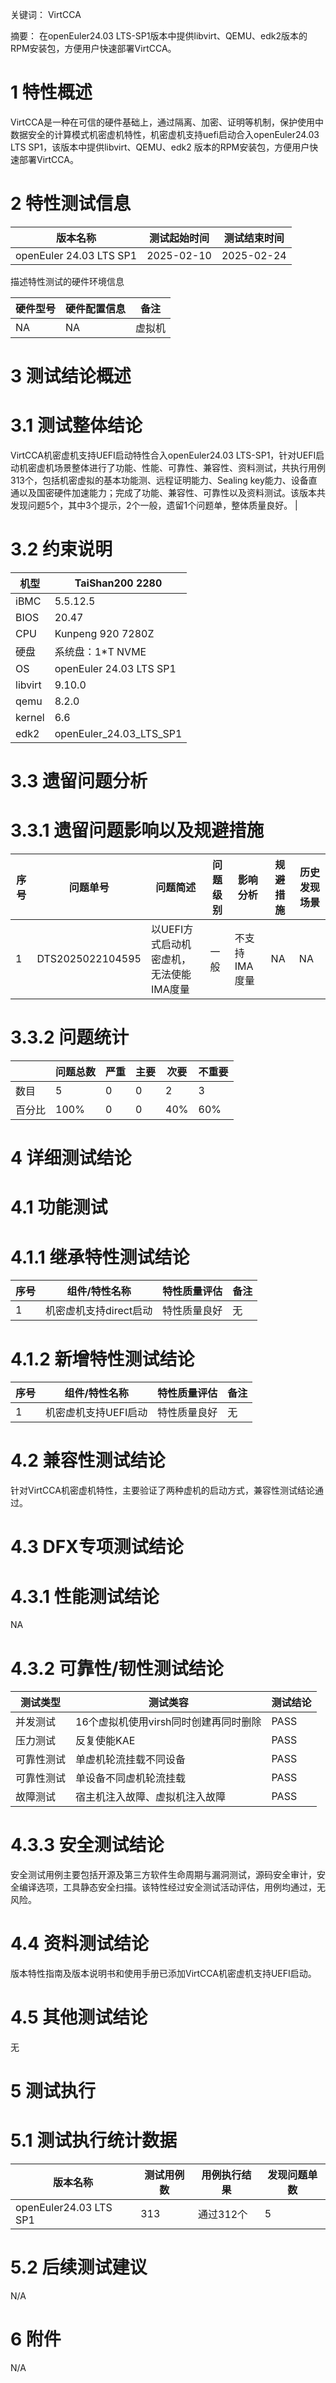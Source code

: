 

关键词： 
VirtCCA

摘要：
在openEuler24.03 LTS-SP1版本中提供libvirt、QEMU、edk2版本的RPM安装包，方便用户快速部署VirtCCA。

# 1 特性概述

VirtCCA是一种在可信的硬件基础上，通过隔离、加密、证明等机制，保护使用中数据安全的计算模式机密虚机特性，机密虚机支持uefi启动合入openEuler24.03 LTS SP1，该版本中提供libvirt、QEMU、edk2 版本的RPM安装包，方便用户快速部署VirtCCA。

# 2 特性测试信息

| 版本名称 | 测试起始时间 | 测试结束时间 |
| -------- | -------- | -------- |
|   openEuler 24.03 LTS SP1 |   2025-02-10 |  2025-02-24  |

描述特性测试的硬件环境信息

| 硬件型号 | 硬件配置信息 | 备注 |
| -------- | -------- | -------- |
|   NA  |  NA |  虚拟机  |

# 3 测试结论概述

# 3.1  测试整体结论
VirtCCA机密虚机支持UEFI启动特性合入openEuler24.03 LTS-SP1，针对UEFI启动机密虚机场景整体进行了功能、性能、可靠性、兼容性、资料测试，共执行用例313个，包括机密虚拟的基本功能测、远程证明能力、Sealing key能力、设备直通以及国密硬件加速能力；完成了功能、兼容性、可靠性以及资料测试。该版本共发现问题5个，其中3个提示，2个一般，遗留1个问题单，整体质量良好。 |


# 3.2  约束说明
|机型|TaiShan200 2280|
| -------- | -------- |
|iBMC|5.5.12.5|
|BIOS|20.47|
|CPU|Kunpeng 920 7280Z|
|硬盘|系统盘：1*T NVME|
|OS|openEuler 24.03 LTS SP1|
|libvirt|9.10.0|
|qemu|8.2.0|
|kernel|6.6|
|edk2|openEuler_24.03_LTS_SP1|
 

# 3.3  遗留问题分析

# 3.3.1 遗留问题影响以及规避措施
| 序号 | 问题单号 | 问题简述 | 问题级别 | 影响分析 | 规避措施 | 历史发现场景| 
| -------- | -------- | -------- | -------- | -------- | -------- | -------- |
|  1| DTS2025022104595| 以UEFI方式启动机密虚机，无法使能IMA度量 | 一般 |  不支持IMA度量 | NA | NA |

# 3.3.2 问题统计
|        | 问题总数 | 严重 | 主要 | 次要 | 不重要 |
| ------ | -------- | ---- | ---- | ---- | ------ |
| 数目   |   5      |   0   |    0  |  2    |     3   |
| 百分比 |     100%     |    0  |   0   | 40%     |   60%     |

# 4 详细测试结论

# 4.1 功能测试
# 4.1.1 继承特性测试结论

| 序号 | 组件/特性名称 | 特性质量评估 | 备注 |
| -------- | -------- | -------- | -------- |
| 1 | 机密虚机支持direct启动 | 特性质量良好 | 无 |


# 4.1.2 新增特性测试结论

| 序号 | 组件/特性名称 | 特性质量评估 | 备注 |
| -------- | -------- | -------- | -------- |
| 1 | 机密虚机支持UEFI启动| 特性质量良好 | 无 |

# 4.2 兼容性测试结论
针对VirtCCA机密虚机特性，主要验证了两种虚机的启动方式，兼容性测试结论通过。

# 4.3 DFX专项测试结论

# 4.3.1 性能测试结论

NA

# 4.3.2 可靠性/韧性测试结论

| 测试类型  | 测试类容  | 测试结论 |
| -------- | -------- | -------- |
| 并发测试 | 16个虚拟机使用virsh同时创建再同时删除| PASS |
| 压力测试 | 反复使能KAE | PASS |
| 可靠性测试 | 单虚机轮流挂载不同设备 | PASS |
| 可靠性测试 | 单设备不同虚机轮流挂载 | PASS |
| 故障测试 | 宿主机注入故障、虚拟机注入故障 | PASS |

# 4.3.3 安全测试结论
安全测试用例主要包括开源及第三方软件生命周期与漏洞测试，源码安全审计，安全编译选项，工具静态安全扫描。该特性经过安全测试活动评估，用例均通过，无风险。

# 4.4 资料测试结论
版本特性指南及版本说明书和使用手册已添加VirtCCA机密虚机支持UEFI启动。


# 4.5 其他测试结论
无

# 5 测试执行
# 5.1   测试执行统计数据
|         版本名称         | 测试用例数| 用例执行结果  | 发现问题单数 |
| ----------------------- | ---------| --------------| ---------  |
| openEuler24.03 LTS SP1 |    313  |     通过312个  |     5      |


# 5.2   后续测试建议
N/A

# 6 附件
N/A
